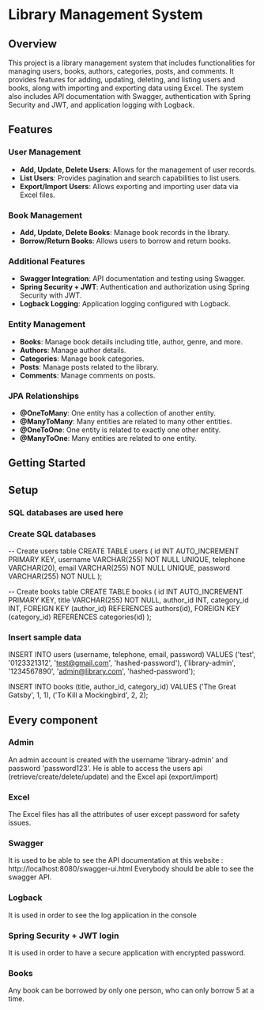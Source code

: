 # Library Management System

## Overview

This project is a library management system that includes functionalities for managing users, books, authors, categories, posts, and comments. It provides features for adding, updating, deleting, and listing users and books, along with importing and exporting data using Excel. The system also includes API documentation with Swagger, authentication with Spring Security and JWT, and application logging with Logback.

## Features

### User Management
- **Add, Update, Delete Users**: Allows for the management of user records.
- **List Users**: Provides pagination and search capabilities to list users.
- **Export/Import Users**: Allows exporting and importing user data via Excel files.

### Book Management
- **Add, Update, Delete Books**: Manage book records in the library.
- **Borrow/Return Books**: Allows users to borrow and return books.

### Additional Features
- **Swagger Integration**: API documentation and testing using Swagger.
- **Spring Security + JWT**: Authentication and authorization using Spring Security with JWT.
- **Logback Logging**: Application logging configured with Logback.

### Entity Management
- **Books**: Manage book details including title, author, genre, and more.
- **Authors**: Manage author details.
- **Categories**: Manage book categories.
- **Posts**: Manage posts related to the library.
- **Comments**: Manage comments on posts.

### JPA Relationships
- **@OneToMany**: One entity has a collection of another entity.
- **@ManyToMany**: Many entities are related to many other entities.
- **@OneToOne**: One entity is related to exactly one other entity.
- **@ManyToOne**: Many entities are related to one entity.

## Getting Started


## Setup

### SQL databases are used here

### Create SQL databases

-- Create users table
CREATE TABLE users (
id INT AUTO_INCREMENT PRIMARY KEY,
username VARCHAR(255) NOT NULL UNIQUE,
telephone VARCHAR(20),
email VARCHAR(255) NOT NULL UNIQUE,
password VARCHAR(255) NOT NULL
);

-- Create books table
CREATE TABLE books (
id INT AUTO_INCREMENT PRIMARY KEY,
title VARCHAR(255) NOT NULL,
author_id INT,
category_id INT,
FOREIGN KEY (author_id) REFERENCES authors(id),
FOREIGN KEY (category_id) REFERENCES categories(id)
);

### Insert sample data

INSERT INTO users (username, telephone, email, password) VALUES
('test', '0123321312', 'test@gmail.com', 'hashed-password'),
('library-admin', '1234567890', 'admin@library.com', 'hashed-password');

INSERT INTO books (title, author_id, category_id) VALUES
('The Great Gatsby', 1, 1),
('To Kill a Mockingbird', 2, 2);

## Every component

### Admin

An admin account is created with the username 'library-admin' and password 'password123'. He is able to access the users api (retrieve/create/delete/update) and the Excel api (export/import)

### Excel

The Excel files has all the attributes of user except password for safety issues.

### Swagger

It is used to be able to see the API documentation at this website :
http://localhost:8080/swagger-ui.html
Everybody should be able to see the swagger API.

### Logback

It is used in order to see the log application in the console

### Spring Security + JWT login

It is used in order to have a secure application with encrypted password.

### Books

Any book can be borrowed by only one person, who can only borrow 5 at a time.


